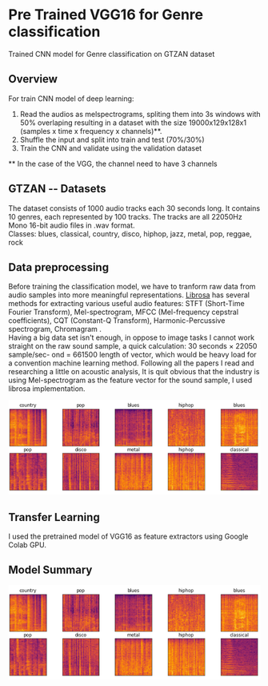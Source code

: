 # Pre Trained VGG16 for Genre classification
Trained CNN model for Genre classification on GTZAN dataset 
## Overview
For train CNN model of deep learning:

1. Read the audios as melspectrograms, spliting them into 3s windows with 50% overlaping resulting in a dataset with the size 19000x129x128x1 (samples x time x frequency x channels)**.
2. Shuffle the input and split into train and test (70%/30%)
3. Train the CNN and validate using the validation dataset

** In the case of the VGG, the channel need to have 3 channels
## GTZAN -- Datasets   

The dataset consists of 1000 audio tracks each 30 seconds long. It contains 10 genres, each represented by 100 tracks. The tracks are all 22050Hz Mono 16-bit audio files in .wav format.    
Classes: blues, classical, country, disco, hiphop, jazz, metal, pop, reggae, rock
## Data preprocessing
Before training the classification model, we have to tranform raw data from audio samples into more meaningful representations. [Librosa](https://github.com/librosa/librosa) has several methods for extracting various useful audio features: STFT (Short-Time Fourier Transform), Mel-spectrogram, MFCC (Mel-frequency cepstral coefficients), CQT (Constant-Q Transform), Harmonic-Percussive spectrogram, Chromagram .<br>
Having a big data set isn't enough, in oppose to image tasks I cannot work straight on the raw sound sample, a quick calculation: 30 seconds × 22050 sample/sec- ond = 661500 length of vector, which would be heavy load for a convention machine learning method.
Following all the papers I read and researching a little on acoustic analysis, It is quit obvious that the industry is using Mel-spectrogram as the feature vector for the sound sample, I used librosa implementation.
<p align="center">
<img src= https://github.com/ajayjalluri/Music-Genre-Classification/blob/master/imgs/1.PNG?raw=true>
</p>

## Transfer Learning
I used the pretrained model of VGG16 as feature extractors using Google Colab GPU. 
## Model Summary
<p align="center">
<img src= https://github.com/ajayjalluri/Music-Genre-Classification/blob/master/imgs/1.PNG?raw=true>
</p>




